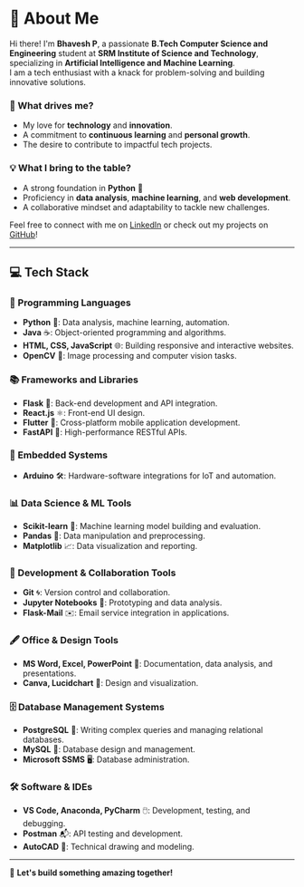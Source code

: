 # 👋 About Me

Hi there! I'm **Bhavesh P**, a passionate **B.Tech Computer Science and Engineering** student at **SRM Institute of Science and Technology**, specializing in **Artificial Intelligence and Machine Learning**.  
I am a tech enthusiast with a knack for problem-solving and building innovative solutions. 

### 🚀 What drives me?
- My love for **technology** and **innovation**.
- A commitment to **continuous learning** and **personal growth**.
- The desire to contribute to impactful tech projects.

### 💡 What I bring to the table?
- A strong foundation in **Python** 🐍
- Proficiency in **data analysis**, **machine learning**, and **web development**.
- A collaborative mindset and adaptability to tackle new challenges.

Feel free to connect with me on [LinkedIn](https://www.linkedin.com/in/bhavesh-puranam-087593343/) or check out my projects on [GitHub](https://github.com/bhxvxshh)!

---

## 💻 Tech Stack

### 🌟 Programming Languages
- **Python** 🐍: Data analysis, machine learning, automation.
- **Java** ☕: Object-oriented programming and algorithms.
- **HTML, CSS, JavaScript** 🌐: Building responsive and interactive websites.
- **OpenCV** 📸: Image processing and computer vision tasks.

### 📚 Frameworks and Libraries
- **Flask** 🌟: Back-end development and API integration.
- **React.js** ⚛️: Front-end UI design.
- **Flutter** 📱: Cross-platform mobile application development.
- **FastAPI** 🚀: High-performance RESTful APIs.

### 🤖 Embedded Systems
- **Arduino** 🛠️: Hardware-software integrations for IoT and automation.

### 📊 Data Science & ML Tools
- **Scikit-learn** 🤖: Machine learning model building and evaluation.
- **Pandas** 🐼: Data manipulation and preprocessing.
- **Matplotlib** 📈: Data visualization and reporting.

### 🔧 Development & Collaboration Tools
- **Git** 🌀: Version control and collaboration.
- **Jupyter Notebooks** 📓: Prototyping and data analysis.
- **Flask-Mail** ✉️: Email service integration in applications.

### 🖋️ Office & Design Tools
- **MS Word, Excel, PowerPoint** 📄: Documentation, data analysis, and presentations.
- **Canva, Lucidchart** 🎨: Design and visualization.

### 🗄️ Database Management Systems
- **PostgreSQL** 🐘: Writing complex queries and managing relational databases.
- **MySQL** 💾: Database design and management.
- **Microsoft SSMS** 🖥️: Database administration.

### 🛠️ Software & IDEs
- **VS Code, Anaconda, PyCharm** 🖱️: Development, testing, and debugging.
- **Postman** 📬: API testing and development.
- **AutoCAD** 📐: Technical drawing and modeling.

---

🎯 **Let's build something amazing together!**
